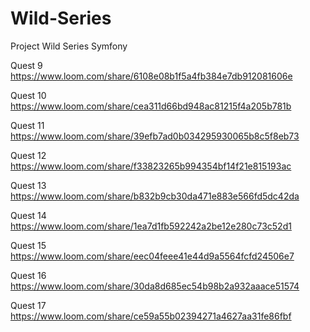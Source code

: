 # Wild-Series
Project Wild Series Symfony

Quest 9
https://www.loom.com/share/6108e08b1f5a4fb384e7db912081606e

Quest 10
https://www.loom.com/share/cea311d66bd948ac81215f4a205b781b

Quest 11
https://www.loom.com/share/39efb7ad0b034295930065b8c5f8eb73

Quest 12
https://www.loom.com/share/f33823265b994354bf14f21e815193ac

Quest 13
https://www.loom.com/share/b832b9cb30da471e883e566fd5dc42da

Quest 14
https://www.loom.com/share/1ea7d1fb592242a2be12e280c73c52d1

Quest 15
https://www.loom.com/share/eec04feee41e44d9a5564fcfd24506e7

Quest 16 
https://www.loom.com/share/30da8d685ec54b98b2a932aaace51574

Quest 17
https://www.loom.com/share/ce59a55b02394271a4627aa31fe86fbf